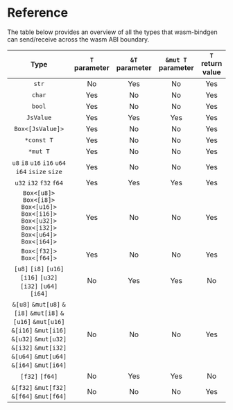 # Reference

The table below provides an overview of all the types that wasm-bindgen can send/receive across the wasm ABI boundary.

| Type | `T` parameter | `&T` parameter | `&mut T` parameter | `T` return value |
|:---:|:---:|:---:|:---:|:---:|
| `str` | No | Yes | No | Yes |
| `char` | Yes | No | No | Yes |
| `bool` | Yes | No | No | Yes |
| `JsValue` | Yes | Yes | Yes | Yes |
| `Box<[JsValue]>` | Yes | No | No | Yes |
| `*const T` | Yes | No | No | Yes |
| `*mut T` | Yes | No | No | Yes |
| `u8` `i8` `u16` `i16` `u64` `i64` `isize` `size` | Yes | No | No | Yes |
| `u32` `i32` `f32` `f64` | Yes | Yes | Yes | Yes |
| `Box<[u8]>`  `Box<[i8]>` `Box<[u16]>` `Box<[i16]>` `Box<[u32]>` `Box<[i32]>` `Box<[u64]>` `Box<[i64]>` | Yes | No | No | Yes |
| `Box<[f32]>` `Box<[f64]>` | Yes | No | No | Yes |
| `[u8]` `[i8]` `[u16]` `[i16]` `[u32]` `[i32]` `[u64]` `[i64]` | No | Yes | Yes | No |
| `&[u8]` `&mut[u8]` `&[i8]`  `&mut[i8]` `&[u16]` `&mut[u16]` `&[i16]` `&mut[i16]` `&[u32]` `&mut[u32]` `&[i32]` `&mut[i32]` `&[u64]` `&mut[u64]` `&[i64]` `&mut[i64]` | No | No | No | Yes |
| `[f32]` `[f64]` | No | Yes | Yes | No |
|  `&[f32]` `&mut[f32]` `&[f64]` `&mut[f64]` | No | No | No | Yes |